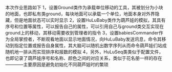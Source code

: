 本次作业思路如下
	1，设置Ground类作为承载单位移动的工具，其被划分为小块的地面，也即私有类ground，每块地面可以承载一个单位，地面本身对外界隐藏，但是地面状态可以实时显示
	2，设置HuLuBaby类作为葫芦娃的模拟，其具有序号和位置等属性，可以报告自己的属性，可以引用自己与ground类交互实现在ground上的移动，其移动需要收到管理者的指令
	3，设置babiesCommander作为全局掌控者，不断观看地面以显示地面情况，向HuLuBaby发送讯息，命令其移动到指定位置或报告自身属性，其大脑可以随机出数字序列从而命令葫芦娃们站成随机地一排从而实现排序和报数的模拟
	4，另外，HuLuSeq类类似于配置文件，也即记录了葫芦娃序号和名称、颜色之间的对应关系，类似于花名册一样的存在————主要原因是避免初始化不同葫芦娃时的繁琐
